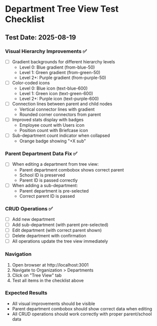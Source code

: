 # Department Tree View Test Checklist

## Test Date: 2025-08-19

### Visual Hierarchy Improvements ✅
- [ ] Gradient backgrounds for different hierarchy levels
  - Level 0: Blue gradient (from-blue-50)
  - Level 1: Green gradient (from-green-50)  
  - Level 2+: Purple gradient (from-purple-50)
- [ ] Color-coded icons
  - Level 0: Blue icon (text-blue-600)
  - Level 1: Green icon (text-green-600)
  - Level 2+: Purple icon (text-purple-600)
- [ ] Connection lines between parent and child nodes
  - Vertical connector lines with gradient
  - Rounded corner connectors from parent
- [ ] Improved stats display with badges
  - Employee count with Users icon
  - Position count with Briefcase icon
- [ ] Sub-department count indicator when collapsed
  - Orange badge showing "+X sub"

### Parent Department Data Fix ✅
- [ ] When editing a department from tree view:
  - Parent department combobox shows correct parent
  - School ID is preserved
  - Parent ID is passed correctly
- [ ] When adding a sub-department:
  - Parent department is pre-selected
  - Correct parent ID is passed

### CRUD Operations ✅
- [ ] Add new department
- [ ] Add sub-department (with parent pre-selected)
- [ ] Edit department (with correct parent shown)
- [ ] Delete department with confirmation
- [ ] All operations update the tree view immediately

### Navigation
1. Open browser at http://localhost:3001
2. Navigate to Organization > Departments
3. Click on "Tree View" tab
4. Test all items in the checklist above

### Expected Results
- All visual improvements should be visible
- Parent department combobox should show correct data when editing
- All CRUD operations should work correctly with proper parent/school data
